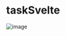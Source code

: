 # taskSvelte

![image](https://github.com/shresthashreejan/taskSvelte/assets/79634187/fc3e7ecc-7f59-490a-b03f-04478e1c9277)
